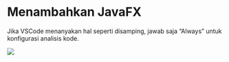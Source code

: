 # Menambahkan JavaFX

<div class="grid grid-cols-5 gap-y-10 gap-x-6 pt-10">
  <div class="flex-row col-span-2 text-sm">

  Jika VSCode menanyakan hal seperti disamping, jawab saja “<span class="text-yellow">Always</span>” untuk konfigurasi analisis kode.

  </div>
  <div class="flex-row col-span-3">

  <img src="/img/12_1.png">

  </div>
</div>
